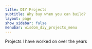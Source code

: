 ```yaml
---
title: DIY Projects
subtitle: Why buy when you can build?
layout: page
show_sidebar: false
menubar: wisdom_diy_projects_menu
---
```


Projects I have worked on over the years